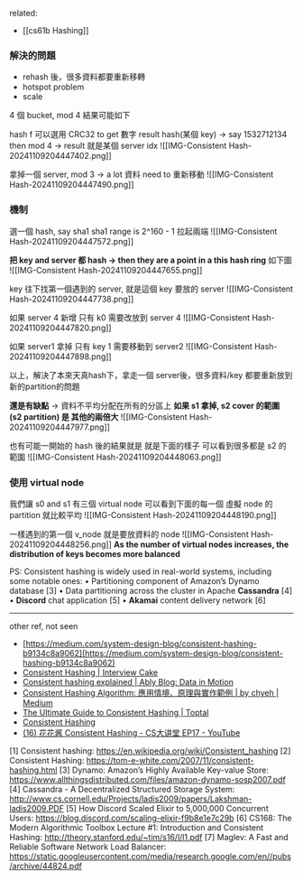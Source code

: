 related:
- [[cs61b Hashing]]

### 解決的問題
- rehash 後，很多資料都要重新移轉
- hotspot problem
- scale 



4 個 bucket,  mod 4
結果可能如下

hash f 可以選用 CRC32 to get 數字 result
hash(某個 key) -> say 1532712134 then mod 4 -> result 就是某個 server idx
![[IMG-Consistent Hash-20241109204447402.png]]

拿掉一個 server,  mod 3
-> a lot 資料 need to 重新移動
![[IMG-Consistent Hash-20241109204447490.png]]



### 機制

選一個 hash, say sha1 
sha1 range is 2^160 - 1
拉起兩端
![[IMG-Consistent Hash-20241109204447572.png]]


**把 key and server 都 hash -> then they are a point in a this hash ring**
如下圖
![[IMG-Consistent Hash-20241109204447655.png]]


key 往下找第一個遇到的 server, 就是這個 key 要放的 server
![[IMG-Consistent Hash-20241109204447738.png]]

如果 server 4 新增
只有 k0 需要改放到 server 4
![[IMG-Consistent Hash-20241109204447820.png]]


如果 server1  拿掉
只有 key 1 需要移動到 server2
![[IMG-Consistent Hash-20241109204447898.png]]


以上，解決了本來天真hash下，拿走一個 server後，很多資料/key 都要重新放到新的partition的問題

**還是有缺點** -> 資料不平均分配在所有的分區上
**如果 s1 拿掉, s2 cover 的範圍 (s2 partition) 是 其他的兩倍大**
![[IMG-Consistent Hash-20241109204447977.png]]


也有可能一開始的 hash 後的結果就是 就是下面的樣子
可以看到很多都是 s2 的範圍
![[IMG-Consistent Hash-20241109204448063.png]]


### 使用 virtual node
我們讓 s0 and s1 有三個 virtual node
可以看到下面的每一個 虛擬 node 的 partition 就比較平均
![[IMG-Consistent Hash-20241109204448190.png]]


一樣遇到的第一個 v_node 就是要放資料的 node
![[IMG-Consistent Hash-20241109204448256.png]]
**As the number of virtual nodes increases, the distribution of keys becomes more balanced**






PS:
Consistent hashing is widely used in real-world systems, including some notable ones: 
• Partitioning component of Amazon’s Dynamo database [3]
• Data partitioning across the cluster in Apache **Cassandra** [4]
• **Discord** chat application [5]
• **Akamai** content delivery network [6]




---

other ref, not seen
- [https://medium.com/system-design-blog/consistent-hashing-b9134c8a9062](https://medium.com/system-design-blog/consistent-hashing-b9134c8a9062)
- [Consistent Hashing | Interview Cake](https://www.interviewcake.com/concept/java/consistent-hashing)
- [Consistent hashing explained | Ably Blog: Data in Motion](https://ably.com/blog/implementing-efficient-consistent-hashing)
- [Consistent Hashing Algorithm: 應用情境、原理與實作範例 | by chyeh | Medium](https://medium.com/@chyeh/consistent-hashing-algorithm-%E6%87%89%E7%94%A8%E6%83%85%E5%A2%83-%E5%8E%9F%E7%90%86%E8%88%87%E5%AF%A6%E4%BD%9C%E7%AF%84%E4%BE%8B-41fd16ad334a)
- [The Ultimate Guide to Consistent Hashing | Toptal](https://www.toptal.com/big-data/consistent-hashing)
- [Consistent Hashing](https://arpitbhayani.me/blogs/consistent-hashing)
- [(16) 花花酱 Consistent Hashing - CS大讲堂 EP17 - YouTube](https://www.youtube.com/watch?v=lm6Zeo3tqK4)

[1] Consistent hashing: https://en.wikipedia.org/wiki/Consistent_hashing
[2] Consistent Hashing:
https://tom-e-white.com/2007/11/consistent-hashing.html
[3] Dynamo: Amazon’s Highly Available Key-value Store:
https://www.allthingsdistributed.com/files/amazon-dynamo-sosp2007.pdf
[4] Cassandra - A Decentralized Structured Storage System:
http://www.cs.cornell.edu/Projects/ladis2009/papers/Lakshman-ladis2009.PDF
[5] How Discord Scaled Elixir to 5,000,000 Concurrent Users:
https://blog.discord.com/scaling-elixir-f9b8e1e7c29b
[6] CS168: The Modern Algorithmic Toolbox Lecture #1: Introduction and Consistent Hashing: http://theory.stanford.edu/~tim/s16/l/l1.pdf
[7] Maglev: A Fast and Reliable Software Network Load Balancer:
https://static.googleusercontent.com/media/research.google.com/en//pubs/archive/44824.pdf